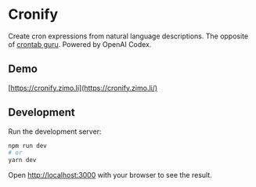 # Cronify

Create cron expressions from natural language descriptions. The opposite of [crontab guru](https://crontab.guru/). Powered by OpenAI Codex.

## Demo

[https://cronify.zimo.li](https://cronify.zimo.li/)

## Development

Run the development server:

```bash
npm run dev
# or
yarn dev
```

Open [http://localhost:3000](http://localhost:3000) with your browser to see the result.
